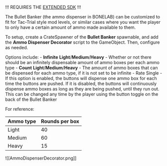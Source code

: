 !!! REQUIRES THE [EXTENDED SDK](https://github.com/notnotnotswipez/Marrow-ExtendedSDK-MAINTAINED) !!!

The Bullet Banker (the ammo dispenser in BONELAB) can be customized to fit for Tac-Trial style mod levels, or similar cases where you want the player to only have a certain amount of ammo made available to them.

To setup, create a CrateSpawner of the **Bullet Banker** spawnable, and add the **Ammo Dispenser Decorator** script to the GameObject. Then, configure as needed.

Options include:
	- **Infinite** **Light**/**Medium**/**Heavy** - Whether or not there should be an infinitely dispensable amount of ammo boxes per each ammo type
	- **Count** **Light**/**Medium**/**Heavy** - The amount of ammo boxes that can be dispensed for each ammo type, if it is not set to be infinite
	- Rate Single - If this option is enabled, the buttons will dispense one ammo box for each time the buttons are pushed. If it is disabled, the buttons will continuously dispense ammo boxes as long as they are being pushed, until they run out. This can be changed any time by the player using the button toggle on the back of the Bullet Banker

For reference:

| Ammo type | Rounds per box |
| --------- | -------------- |
| Light     | 40             |
| Medium    | 60             |
| Heavy     | 15             |

![[AmmoDispenserDecorator.png]]